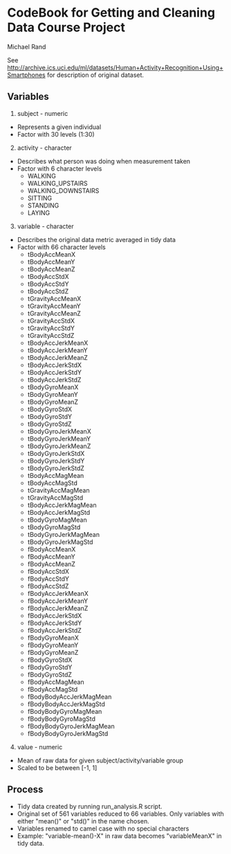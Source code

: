 CodeBook for Getting and Cleaning Data Course Project
=====================================================

Michael Rand

See http://archive.ics.uci.edu/ml/datasets/Human+Activity+Recognition+Using+Smartphones
for description of original dataset.

Variables
---------
1. subject - numeric
  * Represents a given individual
  * Factor with 30 levels (1:30)
  
2. activity - character
  * Describes what person was doing when measurement taken
  * Factor with 6 character levels
    - WALKING
    - WALKING_UPSTAIRS
    - WALKING_DOWNSTAIRS
    - SITTING
    - STANDING
    - LAYING

3. variable - character
  * Describes the original data metric averaged in tidy data
  * Factor with 66 character levels
    - tBodyAccMeanX
    - tBodyAccMeanY
    - tBodyAccMeanZ
    - tBodyAccStdX
    - tBodyAccStdY
    - tBodyAccStdZ
    - tGravityAccMeanX
    - tGravityAccMeanY
    - tGravityAccMeanZ
    - tGravityAccStdX
    - tGravityAccStdY
    - tGravityAccStdZ
    - tBodyAccJerkMeanX
    - tBodyAccJerkMeanY
    - tBodyAccJerkMeanZ
    - tBodyAccJerkStdX
    - tBodyAccJerkStdY
    - tBodyAccJerkStdZ
    - tBodyGyroMeanX
    - tBodyGyroMeanY
    - tBodyGyroMeanZ
    - tBodyGyroStdX
    - tBodyGyroStdY
    - tBodyGyroStdZ
    - tBodyGyroJerkMeanX
    - tBodyGyroJerkMeanY
    - tBodyGyroJerkMeanZ
    - tBodyGyroJerkStdX
    - tBodyGyroJerkStdY
    - tBodyGyroJerkStdZ
    - tBodyAccMagMean
    - tBodyAccMagStd
    - tGravityAccMagMean
    - tGravityAccMagStd
    - tBodyAccJerkMagMean
    - tBodyAccJerkMagStd
    - tBodyGyroMagMean
    - tBodyGyroMagStd
    - tBodyGyroJerkMagMean
    - tBodyGyroJerkMagStd
    - fBodyAccMeanX
    - fBodyAccMeanY
    - fBodyAccMeanZ
    - fBodyAccStdX
    - fBodyAccStdY
    - fBodyAccStdZ
    - fBodyAccJerkMeanX
    - fBodyAccJerkMeanY
    - fBodyAccJerkMeanZ
    - fBodyAccJerkStdX
    - fBodyAccJerkStdY
    - fBodyAccJerkStdZ
    - fBodyGyroMeanX
    - fBodyGyroMeanY
    - fBodyGyroMeanZ
    - fBodyGyroStdX
    - fBodyGyroStdY
    - fBodyGyroStdZ
    - fBodyAccMagMean
    - fBodyAccMagStd
    - fBodyBodyAccJerkMagMean
    - fBodyBodyAccJerkMagStd
    - fBodyBodyGyroMagMean
    - fBodyBodyGyroMagStd
    - fBodyBodyGyroJerkMagMean
    - fBodyBodyGyroJerkMagStd
    
4. value - numeric
  * Mean of raw data for given subject/activity/variable group
  * Scaled to be between [-1, 1]
  
Process
-------
* Tidy data created by running run_analysis.R script.
* Original set of 561 variables reduced to 66 variables. Only
  variables with either "mean()" or "std()" in the name chosen.
* Variables renamed to camel case with no special characters
* Example: "variable-mean()-X" in raw data becomes "variableMeanX"
  in tidy data.